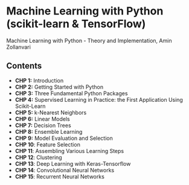 # Machine Learning with Python (scikit-learn & TensorFlow)
Machine Learning with Python - Theory and Implementation, Amin Zollanvari

## Contents
- **CHP 1:** Introduction
- **CHP 2:** Getting Started with Python
- **CHP 3:** Three Fundamental Python Packages
- **CHP 4:** Supervised Learning in Practice: the First Application Using Scikit-Learn
- **CHP 5:** k-Nearest Neighbors
- **CHP 6:** Linear Models
- **CHP 7:** Decision Trees
- **CHP 8:** Ensemble Learning
- **CHP 9:** Model Evaluation and Selection
- **CHP 10**: Feature Selection
- **CHP 11**: Assembling Various Learning Steps
- **CHP 12**: Clustering
- **CHP 13**: Deep Learning with Keras-Tensorflow
- **CHP 14**: Convolutional Neural Networks
- **CHP 15**: Recurrent Neural Networks
